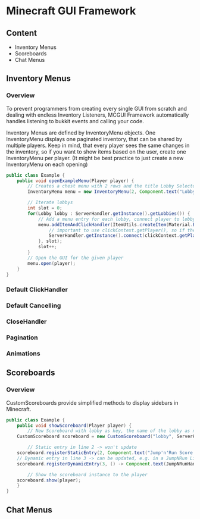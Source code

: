 # Minecraft GUI Framework

## Content

- Inventory Menus
- Scoreboards
- Chat Menus

## Inventory Menus

### Overview

To prevent programmers from creating every single GUI from scratch and dealing with endless Inventory Listeners, MCGUI Framework
automatically handles listening to bukkit events and calling your code.

Inventory Menus are defined by InventoryMenu objects. One InventoryMenu displays one paginated inventory, that can be shared by multiple players.
Keep in mind, that every player sees the same changes in the inventory, so if you want to show items based on the user, create one InventoryMenu per player.
(It might be best practice to just create a new InventoryMenu on each opening)

```Java
public class Example {
    public void openExampleMenu(Player player) {
        // Creates a chest menu with 2 rows and the title Lobby Selector
        InventoryMenu menu = new InventoryMenu(2, Component.text("Lobby Selector");

        // Iterate lobbys
        int slot = 0;
        for(Lobby lobby : ServerHandler.getInstance().getLobbies()) {
            // Add a menu entry for each lobby, connect player to lobby when clicked
            menu.addItemAndClickHandler(ItemUtils.createItem(Material.EMERALD, lobby.getName(), lobby.getOnlineCount(), clickContext -> {
                // important to use clickContext.getPlayer(), so if the inventory is shared by multiple players, the clicking player will be teleported
                ServerHandler.getInstance().connect(clickContext.getPlayer(), lobby);
            }, slot);
            slot++;
        }
        // Open the GUI for the given player
        menu.open(player);
    }
}
```

### Default ClickHandler

### Default Cancelling

### CloseHandler

### Pagination

### Animations

## Scoreboards

### Overview

CustomScoreboards provide simplified methods to display sidebars in Minecraft.
```Java
public class Example {
    public void showScoreboard(Player player) {
        // New Scoreboard with lobby as key, the name of the lobby as name and 5 lines. Store this instance to toggle and update the scoreboard lateron.
	CustomScoreboard scoreboard = new CustomScoreboard("lobby", ServerHandler.getInstance().getCurrentServer().getDisplayName(), 5);

        // Static entry in line 2 -> won't update
	scoreboard.registerStaticEntry(2, Component.text("Jump'n'Run Score:"));
	// Dynamic entry in line 3 -> can be updated, e.g. in a JumpNRun Listener to refresh the high score
	scoreboard.registerDynamicEntry(3, () -> Component.text(JumpNRunHandler.getInstance().getFormattedHighScore(player)));

        // Show the scoreboard instance to the player
	scoreboard.show(player);
    }
}
```

## Chat Menus
